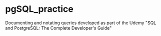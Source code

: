 # pgSQL_practice
Documenting and notating queries developed as part of the Udemy "SQL and PostgreSQL: The Complete Developer's Guide"
